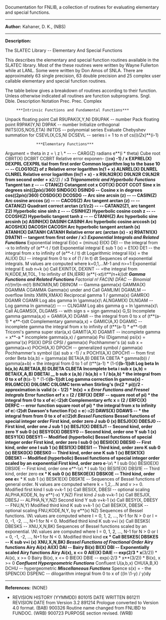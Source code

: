   Documentation for FNLIB, a collection of routines for
            evaluating elementary and special functions.
***
 **Author:**  Kahaner, D. K., (NBS)
***
 **Description:**

 The SLATEC Library --  Elementary And Special Functions

 This describes the elementary and special function routines available
 in the SLATEC library.  Most of the these routines were written by
 Wayne Fullerton while at LANL.  Some were written by Don Amos of SNLA.
 There are approximately 63 single precision, 63 double precision and
 25 complex user callable elementary and special function routines.

 The table below gives a breakdown of routines according to their
 function.  Unless otherwise indicated all routines are function
 subprograms.
                                             Sngl.      Dble.
 Description              Notation           Prec.      Prec.   Complex

         ***Intrinsic Functions and Fundamental Functions***
 Unpack floating point              Call R9UPAK(X,Y,N)  D9UPAK    --
  number
 Pack floating point                        R9PAK(Y,N)  D9PAK     --
  number
 Initialize orthogonal               INITS(OS,NOS,ETA)  INITDS    --
  polynomial series
 Evaluate Chebyshev       summation for  CSEVL(X,CS,N)  DCSEVL    --
 series                  i = 1 to n of
                          cs(i)*(2*x)**(i-1)

                  ***Elementary Functions***
 Argument = theta in      z = \ z \ *          --         --    CARG(Z)
  radians                 e**(i * theta)
 Cube root                                   CBRT(X)    DCBRT   CCBRT
 Relative error exponen-  ((e**x) -1) / x    EXPREL(X)  DEXPRL  CEXPRL
  tial from first order
 Common logarithm         log to the base 10   --         --  CLOG10(Z)
                          of z
 Relative error logarithm ln(1 + x)          ALNREL(X)  DLNREL  CLNREL
 Relative error logarithm (ln(1 + x) - x     R9LN2R(X)  D9LN2R  C9LN2R
 from second order        + x**2/2) / x**3
               ***Trigonometric and Hyperbolic Functions***
 Tangent                  tan z                --         --    CTAN(Z)
 Cotangent                cot x              COT(X)     DCOT    CCOT
 Sine x in degrees        sin((2*pi*x)/360)  SINDG(X)   DSINDG    --
 Cosine x in degrees      cos((2*pi*x)/360)  COSDG(X)   DCOSDG    --
 Arc sine                 arcsin (z)           --         --   CASIN(Z)
 Arc cosine               arccos (z)           --         --   CACOS(Z)
 Arc tangent              arctan (z)           --         --   CATAN(Z)
 Quadrant correct         arctan (z1/z2)       --         -- CATAN2(Z1,
  arc tangent                                                       Z2)
 Hyperbolic sine          sinh z               --         --   CSINH(Z)
 Hyperbolic cosine        cosh z               --         --   CCOSH(Z)
 Hyperbolic tangent       tanh z               --         --   CTANH(Z)
 Arc hyperbolic sine      arcsinh (x)        ASINH(X)   DASINH  CASINH
 Arc hyperbolic cosine    arccosh (x)        ACOSH(X)   DACOSH  CACOSH
 Arc hyperbolic tangent   arctanh (x)        ATANH(X)   DATANH  CATANH
 Relative error arc       (arctan (x) - x)   R9ATN1(X)  D9ATN1    --
  tangent from first order   / x**3
              ***Exponential Integrals and Related Functions***
 Exponential integral     Ei(x) = (minus)    EI(X)      DEI       --
                          the integral from
                          -x to infinity of
                            (e**-t / t)dt
 Exponential integral     E sub 1 (x) =      E1(X)      DE1       --
                          the integral from x
                            to infinity of
                          (e**-t / t) dt
 Logarithmic integral     li(x) = the        ALI(X)     DLI       --
                          integral from 0 to
                          x of (1 / ln t) dt
   Sequences of exponential integrals.
   M values are computed where
   k=0,1,...M-1 and n>=1
 Exponential integral     E sub n+k (x) Call EXINT(X,   DEXINT    --
                        =the integral from   N,KODE,M,TOL,
                         1 to infinity of    EN,IERR)
                       (e**(-x*t)/t**(n+k))dt
                 ***Gamma Functions and Related Functions***
 Factorial                n!                 FAC(N)     DFAC      --
 Binomial                 n!/(m!*(n-m)!)     BINOM(N,M) DBINOM    --
 Gamma                    gamma(x)           GAMMA(X)   DGAMMA  CGAMMA
 Gamma(x) under and                     Call GAMLIM(    DGAMLM    --
  overflow limits                           XMIN,XMAX)
 Reciprocal gamma         1 / gamma(x)       GAMR(X)    DGAMR   CGAMR
 Log abs gamma            ln \gamma(x)\      ALNGAM(X)  DLNGAM    --
 Log gamma                ln gamma(z)          --         --    CLNGAM
 Log abs gamma       g = ln \gamma(x)\  Call ALGAMS(X,  DLGAMS    --
 with sign           s = sign gamma(x)      G,S)
 Incomplete gamma         gamma(a,x) =       GAMI(A,X)  DGAMI     --
                          the integral from
                          0 to x of
                         (t**(a-1) * e**-t)dt
 Complementary            gamma(a,x) =       GAMIC(A,X) DGAMIC    --
  incomplete gamma        the integral from
                          x to infinity of
                         (t**(a-1) * e**-t)dt
 Tricomi's             gamma super star(a,x) GAMIT(A,X) DGAMIT    --
  incomplete gamma        = x**-a *
                         incomplete gamma(a,x)
                          / gamma(a)
 Psi (Digamma)            psi(x) = gamma'(x) PSI(X)     DPSI    CPSI
                          / gamma(x)
 Pochhammer's         (a) sub x = gamma(a+x) POCH(A,X)  DPOCH     --
  generalized symbol      / gamma(a)
 Pochhammer's symbol    ((a) sub x -1) / x   POCH1(A,X) DPOCH1    --
  from first order
 Beta                     b(a,b) = (gamma(a) BETA(A,B)  DBETA   CBETA
                          * gamma(b))
                          / gamma(a+b)
                           = the integral
                           from 0 to 1 of
                           (t**(a-1) *
                           (1-t)**(b-1))dt
 Log beta                 ln b(a,b)         ALBETA(A,B) DLBETA  CLBETA
 Incomplete beta          i sub x (a,b) =  BETAI(X,A,B) DBETAI    __
                          b sub x (a,b) / b(a,b)
                           = 1 / b(a,b) *
                          the integral
                          from 0 to x of
                          (t**(a-1) *
                          (1-t)**(b-1))dt
 Log gamma correction     ln gamma(x) -      R9LGMC(X)  D9LGMC  C9LGMC
  term when Stirling's    (ln(2 * pi))/2 -
  approximation is valid  (x - 1/2) * ln(x) + x
                ***Error Functions and Fresnel Integrals***
 Error function           erf x = (2 /       ERF(X)     DERF      --
                          square root of pi) *
                          the integral from
                          0 to x of
                          e**(-t**2)dt
 Complementary            erfc x = (2 /      ERFC(X)    DERFC     --
  error function          square root of pi) *
                          the integral from
                          x to infinity of
                          e**(-t**2)dt
 Dawson's function        F(x) = e**(-x**2)  DAWS(X)    DDAWS     --
                          * the integral from
                          from 0 to x of
                          e**(t**2)dt
                         ***Bessel Functions***
   Bessel functions of special integer order
 First kind, order zero   J sub 0 (x)        BESJ0(X)   DBESJ0    --
 First kind, order one    J sub 1 (x)        BESJ1(X)   DBESJ1    --
 Second kind, order zero  Y sub 0 (x)        BESY0(X)   DBESY0    --
 Second kind, order one   Y sub 1 (x)        BESY1(X)   DBESY1    --
   Modified (hyperbolic) Bessel functions of special integer order
 First kind, order zero   I sub 0 (x)        BESI0(X)   DBESI0    --
 First kind, order one    I sub 1 (x)        BESI1(X)   DBESI1    --
 Third kind, order zero   K sub 0 (x)        BESK0(X)   DBESK0    --
 Third kind, order one    K sub 1 (x)        BESK1(X)   DBESK1    --
   Modified (hyperbolic) Bessel functions of special integer order
   scaled by an exponential
 First kind, order zero   e**-\x\ * I sub 0(x) BESI0E(X) DBSI0E   --
 First kind, order one    e**-\x\ * I sub 1(x) BESI1E(X) DBSI1E   --
 Third kind, order zero   e**x * K sub 0 (x)   BESK0E(X) DBSK0E   --
 Third kind, order one    e**x * K sub 1 (x)   BESK1E(X) DBSK1E   --
   Sequences of Bessel functions of general order.
   N values are computed where  k = 1,2,...N and v >= 0.
 Modified first kind      I sub v+k-1 (x) Call BESI(X,   DBESI    --
                          optional scaling  ALPHA,KODE,N,
                          by e**(-x)        Y,NZ)
 First kind               J sub v+k-1 (x) Call BESJ(X,   DBESJ    --
                                            ALPHA,N,Y,NZ)
 Second kind              Y sub v+k-1 (x) Call BESY(X,   DBESY    --
                                            FNU,N,Y)
 Modified third kind      K sub v+k-1 (x) Call BESK(X,   DBESK    --
                          optional scaling  FNU,KODE,N,Y,
                          by e**(x)         NZ)
   Sequences of Bessel functions.  \N\ values are computed where
   I = 0, 1, 2, ..., N-1  for N > 0  or I = 0, -1, -2, ..., N+1
   for N < 0.
 Modified third kind      K sub v+i (x)   Call BESKS(    DBESKS   --
                                           XNU,X,N,BK)
   Sequences of Bessel functions scaled by an exponential.
   \N\ values are computed where  I = 0, 1, 2, ..., N-1
   for N > 0  or  I = 0, -1, -2, ..., N+1  for N < 0.
 Modified third kind      e**x *         Call BESKES(    DBSKES   --
                          K sub v+i (x)     XNU,X,N,BK)
                ***Bessel Functions of Fractional Order***
   Airy functions
 Airy                     Ai(x)              AI(X)      DAI       --
 Bairy                    Bi(x)              BI(X)      DBI       --
   Exponentially scaled Airy functions
 Airy                     Ai(x), x <= 0      AIE(X)     DAIE      --
                          exp(2/3 * x**(3/2))
                          * Ai(x), x >= 0
 Bairy                    Bi(x), x <= 0      BIE(X)     DBIE      --
                          exp(-2/3 * x**(3/2))
                          * Bi(x), x >= 0
                 ***Confluent Hypergeometric Functions***
 Confluent                U(a,b,x)           CHU(A,B,X) DCHU      --
  hypergeometric
                     ***Miscellaneous Functions***
 Spence                   s(x) = - the       SPENC(X)   DSPENC    --
  dilogarithm             integral from
                          0 to x of
                          ((ln \1-y\) / y)dy

***
 **References:**  (NONE)

* REVISION HISTORY  (YYMMDD)
   801015  DATE WRITTEN
   861211  REVISION DATE from Version 3.2
   891214  Prologue converted to Version 4.0 format.  (BAB)
   900326  Routine name changed from FNLIBD to FUNDOC.  (WRB)
   900723  PURPOSE section revised.  (WRB)